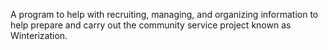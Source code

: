 A program to help with recruiting, managing, and organizing information to help prepare and carry out the community service project known as Winterization.